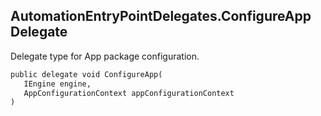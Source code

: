 ## AutomationEntryPointDelegates.ConfigureApp Delegate

Delegate type for App package configuration.

```txt
public delegate void ConfigureApp(                                                 
   IEngine engine,                                
   AppConfigurationContext appConfigurationContext
)                                                                                  
```
